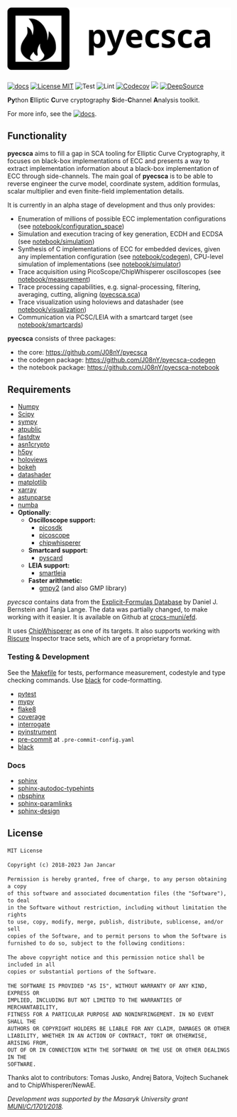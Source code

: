 # ![](docs/_static/logo_black_full.png)

[![docs](https://img.shields.io/badge/docs-neuromancer.sk-brightgreen.svg)](https://neuromancer.sk/pyecsca/)  [![License MIT ](https://img.shields.io/github/license/J08nY/pyecsca?color=brightgreen)](https://github.com/J08nY/pyecsca/blob/master/LICENSE) ![Test](https://github.com/J08nY/pyecsca/workflows/Test/badge.svg) ![Lint](https://github.com/J08nY/pyecsca/workflows/Lint/badge.svg) [![Codecov](https://img.shields.io/codecov/c/gh/J08nY/pyecsca?color=brightgreen&logo=codecov)](https://codecov.io/gh/J08nY/pyecsca) ![](https://img.shields.io/static/v1?label=mypy&message=No%20issues&color=brightgreen) [![DeepSource](https://deepsource.io/gh/J08nY/pyecsca.svg/?label=active+issues&show_trend=true)](https://deepsource.io/gh/J08nY/pyecsca/?ref=repository-badge)

**Py**thon **E**lliptic **C**urve cryptography **S**ide-**C**hannel **A**nalysis toolkit.

For more info, see the [![docs](https://img.shields.io/badge/docs-neuromancer.sk-brightgreen.svg)](https://neuromancer.sk/pyecsca/).

## Functionality

**pyecsca** aims to fill a gap in SCA tooling for Elliptic Curve Cryptography, it focuses on
black-box implementations of ECC and presents a way to extract implementation information
about a black-box implementation of ECC through side-channels. The main goal of **pyecsca**
is to be able to reverse engineer the curve model, coordinate system, addition formulas, scalar
multiplier and even finite-field implementation details.

It is currently in an alpha stage of development and thus only provides:
 - Enumeration of millions of possible ECC implementation configurations (see [notebook/configuration_space](https://neuromancer.sk/pyecsca/notebook/configuration_space.html))
 - Simulation and execution tracing of key generation, ECDH and ECDSA (see [notebook/simulation](https://neuromancer.sk/pyecsca/notebook/simulation.html))
 - Synthesis of C implementations of ECC for embedded devices, given any implementation configuration (see [notebook/codegen](https://neuromancer.sk/pyecsca/notebook/codegen.html)),
   CPU-level simulation of implementations (see [notebook/simulator](https://neuromancer.sk/pyecsca/notebook/simulator.html))
 - Trace acquisition using PicoScope/ChipWhisperer oscilloscopes (see [notebook/measurement](https://neuromancer.sk/pyecsca/notebook/measurement.html))
 - Trace processing capabilities, e.g. signal-processing, filtering, averaging, cutting, aligning ([pyecsca.sca](https://neuromancer.sk/pyecsca/api/pyecsca.sca.html))
 - Trace visualization using holoviews and datashader (see [notebook/visualization](https://neuromancer.sk/pyecsca/notebook/visualization.html))
 - Communication via PCSC/LEIA with a smartcard target (see [notebook/smartcards](https://neuromancer.sk/pyecsca/notebook/smartcards.html))

**pyecsca** consists of three packages:
 - the core: https://github.com/J08nY/pyecsca
 - the codegen package: https://github.com/J08nY/pyecsca-codegen
 - the notebook package: https://github.com/J08nY/pyecsca-notebook

## Requirements

 - [Numpy](https://www.numpy.org/)
 - [Scipy](https://www.scipy.org/)
 - [sympy](https://sympy.org/)
 - [atpublic](https://public.readthedocs.io/)
 - [fastdtw](https://github.com/slaypni/fastdtw)
 - [asn1crypto](https://github.com/wbond/asn1crypto)
 - [h5py](https://www.h5py.org/)
 - [holoviews](https://holoviews.org)
 - [bokeh](https://bokeh.org)
 - [datashader](https://datashader.org)
 - [matplotlib](https://matplotlib.org/)
 - [xarray](https://xarray.pydata.org/en/stable/)
 - [astunparse](https://astunparse.readthedocs.io/)
 - [numba](https://numba.pydata.org/)
 - **Optionally**:
   - **Oscilloscope support:**
     - [picosdk](https://github.com/picotech/picosdk-python-wrappers/)
     - [picoscope](https://github.com/colinoflynn/pico-python)
     - [chipwhisperer](https://github.com/newaetech/chipwhisperer)
   - **Smartcard support:**
     - [pyscard](https://pyscard.sourceforge.io/)
   - **LEIA support:**
     - [smartleia](https://pypi.org/project/smartleia/)
   - **Faster arithmetic:**
     - [gmpy2](https://gmpy2.readthedocs.io/) (and also GMP library)


*pyecsca* contains data from the [Explicit-Formulas Database](https://www.hyperelliptic.org/EFD/index.html) by Daniel J. Bernstein and Tanja Lange.
The data was partially changed, to make working with it easier. It is available on Github at [crocs-muni/efd](https://github.com/crocs-muni/efd).

It uses [ChipWhisperer](https://chipwhisperer.com) as one of its targets. It also supports working with [Riscure](https://www.riscure.com) Inspector
trace sets, which are of a proprietary format.

### Testing & Development

See the [Makefile](Makefile) for tests, performance measurement, codestyle and type checking commands.
Use [black](https://github.com/psf/black) for code-formatting.

 - [pytest](https://pytest.org)
 - [mypy](http://mypy-lang.org/)
 - [flake8](https://flake8.pycqa.org/)
 - [coverage](https://coverage.readthedocs.io/)
 - [interrogate](https://interrogate.readthedocs.io/)
 - [pyinstrument](https://github.com/joerick/pyinstrument/)
 - [pre-commit](https://pre-commit.com/) at `.pre-commit-config.yaml`
 - [black](https://github.com/psf/black)

### Docs

 - [sphinx](https://www.sphinx-doc.org/)
 - [sphinx-autodoc-typehints](https://pypi.org/project/sphinx-autodoc-typehints/)
 - [nbsphinx](https://nbsphinx.readthedocs.io/)
 - [sphinx-paramlinks](https://pypi.org/project/sphinx-paramlinks/)
 - [sphinx-design](https://sphinx-design.readthedocs.io/)


## License

    MIT License

    Copyright (c) 2018-2023 Jan Jancar

    Permission is hereby granted, free of charge, to any person obtaining a copy
    of this software and associated documentation files (the "Software"), to deal
    in the Software without restriction, including without limitation the rights
    to use, copy, modify, merge, publish, distribute, sublicense, and/or sell
    copies of the Software, and to permit persons to whom the Software is
    furnished to do so, subject to the following conditions:

    The above copyright notice and this permission notice shall be included in all
    copies or substantial portions of the Software.

    THE SOFTWARE IS PROVIDED "AS IS", WITHOUT WARRANTY OF ANY KIND, EXPRESS OR
    IMPLIED, INCLUDING BUT NOT LIMITED TO THE WARRANTIES OF MERCHANTABILITY,
    FITNESS FOR A PARTICULAR PURPOSE AND NONINFRINGEMENT. IN NO EVENT SHALL THE
    AUTHORS OR COPYRIGHT HOLDERS BE LIABLE FOR ANY CLAIM, DAMAGES OR OTHER
    LIABILITY, WHETHER IN AN ACTION OF CONTRACT, TORT OR OTHERWISE, ARISING FROM,
    OUT OF OR IN CONNECTION WITH THE SOFTWARE OR THE USE OR OTHER DEALINGS IN THE
    SOFTWARE.

Thanks alot to contributors: Tomas Jusko, Andrej Batora, Vojtech Suchanek and
to ChipWhisperer/NewAE.

*Development was supported by the Masaryk University grant [MUNI/C/1701/2018](https://www.muni.cz/en/research/projects/46834).*
